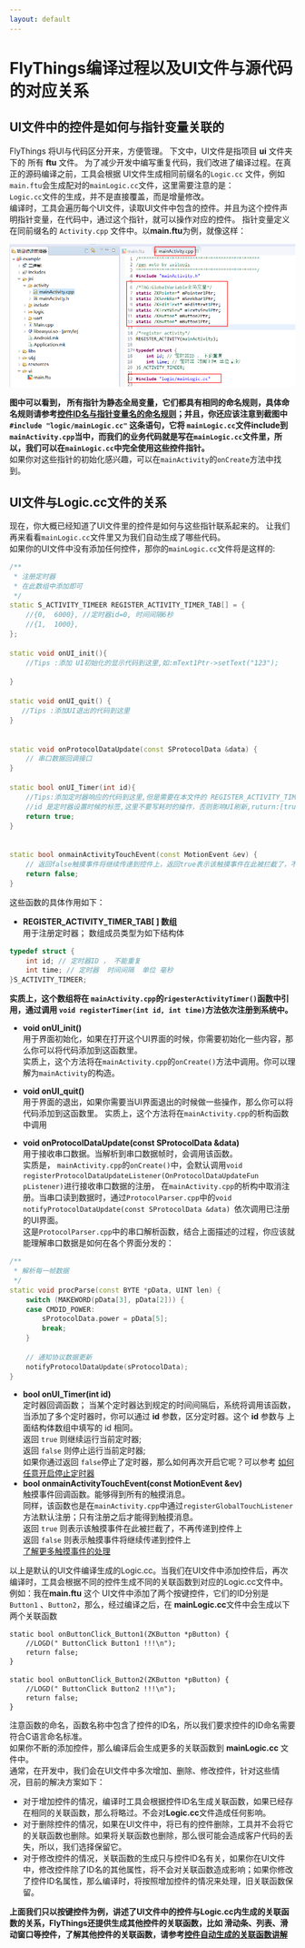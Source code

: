 ```yaml
---
layout: default
---
```


# <span id = "ftu_and_source_relationships">FlyThings编译过程以及UI文件与源代码的对应关系</span>
## UI文件中的控件是如何与指针变量关联的
FlyThings 将UI与代码区分开来，方便管理。 
下文中，UI文件是指项目 **ui** 文件夹下的 所有 **ftu** 文件。
为了减少开发中编写重复代码，我们改进了编译过程。在真正的源码编译之前，工具会根据 UI文件生成相同前缀名的`Logic.cc` 文件，例如`main.ftu`会生成配对的`mainLogic.cc`文件，这里需要注意的是：  
`Logic.cc`文件的生成，并不是直接覆盖，而是增量修改。  
编译时，工具会遍历每个UI文件，读取UI文件中包含的控件。并且为这个控件声明指针变量，在代码中，通过这个指针，就可以操作对应的控件。 指针变量定义在同前缀名的 `Activity.cpp` 文件中。以**main.ftu**为例，就像这样：  

![](assets/global_control_pointer.png)  

**图中可以看到， 所有指针为静态全局变量，它们都具有相同的命名规则，具体命名规则请参考[控件ID名与指针变量名的命名规则](named_rule)；并且，你还应该注意到截图中 `#include "logic/mainLogic.cc"` 这条语句，它将 `mainLogic.cc`文件include到`mainActivity.cpp`当中，而我们的业务代码就是写在`mainLogic.cc`文件里，所以，我们可以在`mainLogic.cc`中完全使用这些控件指针。**  
如果你对这些指针的初始化感兴趣，可以在`mainActivity`的`onCreate`方法中找到。

## UI文件与Logic.cc文件的关系
现在，你大概已经知道了UI文件里的控件是如何与这些指针联系起来的。  让我们再来看看`mainLogic.cc`文件里又为我们自动生成了哪些代码。  
如果你的UI文件中没有添加任何控件，那你的`mainLogic.cc`文件将是这样的:   
```c++
/**
 * 注册定时器
 * 在此数组中添加即可
 */
static S_ACTIVITY_TIMEER REGISTER_ACTIVITY_TIMER_TAB[] = {
	//{0,  6000}, //定时器id=0, 时间间隔6秒
	//{1,  1000},
};

static void onUI_init(){
    //Tips :添加 UI初始化的显示代码到这里,如:mText1Ptr->setText("123");

}

static void onUI_quit() {
   //Tips :添加UI退出的代码到这里
}


static void onProtocolDataUpdate(const SProtocolData &data) {
    // 串口数据回调接口
}

static bool onUI_Timer(int id){
    //Tips:添加定时器响应的代码到这里,但是需要在本文件的 REGISTER_ACTIVITY_TIMER_TAB 数组中 注册
    //id 是定时器设置时候的标签,这里不要写耗时的操作，否则影响UI刷新,ruturn:[true] 继续运行定时器;[false] 停止运行当前定时器
    return true;
}


static bool onmainActivityTouchEvent(const MotionEvent &ev) {
    // 返回false触摸事件将继续传递到控件上，返回true表示该触摸事件在此被拦截了，不再传递到控件上
    return false;
}
```
这些函数的具体作用如下：  
* **REGISTER_ACTIVITY_TIMER_TAB[ ] 数组**  
 用于注册定时器； 数组成员类型为如下结构体  
```c++
typedef struct {
	int id; // 定时器ID ， 不能重复
	int time; // 定时器  时间间隔  单位 毫秒
}S_ACTIVITY_TIMEER;
```
**实质上，这个数组将在 `mainActivity.cpp`的`rigesterActivityTimer()`函数中引用，通过调用 `void registerTimer(int id, int time)`方法依次注册到系统中。**

* **void onUI_init()**  
 用于界面初始化，如果在打开这个UI界面的时候，你需要初始化一些内容，那么你可以将代码添加到这函数里。  
 实质上，这个方法将在`mainActivity.cpp`的`onCreate()`方法中调用。你可以理解为`mainActivity`的构造。

* **void onUI_quit()**  
 用于界面的退出，如果你需要当UI界面退出的时候做一些操作，那么你可以将代码添加到这函数里。
实质上，这个方法将在`mainActivity.cpp`的析构函数中调用

* **void onProtocolDataUpdate(const SProtocolData &data)**  
 用于接收串口数据。当解析到串口数据帧时，会调用该函数。  
 实质是， `mainActivity.cpp`的`onCreate()`中，会默认调用`void registerProtocolDataUpdateListener(OnProtocolDataUpdateFun pListener)`进行接收串口数据的注册， 在`mainActivity.cpp`的析构中取消注册。当串口读到数据时，通过`ProtocolParser.cpp`中的`void notifyProtocolDataUpdate(const SProtocolData &data) `依次调用已注册的UI界面。  
这是`ProtocolParser.cpp`中的串口解析函数，结合上面描述的过程，你应该就能理解串口数据是如何在各个界面分发的：

```c++
/**
 * 解析每一帧数据
 */
static void procParse(const BYTE *pData, UINT len) {
	switch (MAKEWORD(pData[3], pData[2])) {
	case CMDID_POWER:
		sProtocolData.power = pData[5];
		break;
	}

	// 通知协议数据更新
	notifyProtocolDataUpdate(sProtocolData);
}
```

* **bool onUI_Timer(int id)**  
 定时器回调函数； 当某个定时器达到规定的时间间隔后，系统将调用该函数，当添加了多个定时器时，你可以通过 **id** 参数，区分定时器。这个 **id** 参数与 上面结构体数组中填写的 id 相同。  
返回 `true` 则继续运行当前定时器;  
返回 `false` 则停止运行当前定时器;  
如果你通过返回 `false`停止了定时器，那么如何再次开启它呢？可以参考 [如何任意开启停止定时器](how_to_register_timer)
* **bool onmainActivityTouchEvent(const MotionEvent &ev)**  
 触摸事件回调函数。能够得到所有的触摸消息。  
 同样，该函数也是在`mainActivity.cpp`中通过`registerGlobalTouchListener`方法默认注册；只有注册之后才能得到触摸消息。  
 返回 `true` 则表示该触摸事件在此被拦截了，不再传递到控件上  
 返回 `false` 则表示触摸事件将继续传递到控件上  
 [了解更多触摸事件的处理](motion_event)
 
 
以上是默认的UI文件编译生成的Logic.cc。当我们在UI文件中添加控件后，再次编译时，工具会根据不同的控件生成不同的关联函数到对应的Logic.cc文件中。  
例如：我在**main.ftu** 这个 UI文件中添加了两个按键控件，它们的ID分别是 `Button1` 、`Button2`，那么，经过编译之后，在 **mainLogic.cc**文件中会生成以下两个关联函数  
```
static bool onButtonClick_Button1(ZKButton *pButton) {
    //LOGD(" ButtonClick Button1 !!!\n");
    return false;
}

static bool onButtonClick_Button2(ZKButton *pButton) {
    //LOGD(" ButtonClick Button2 !!!\n");
    return false;
}
```
注意函数的命名，函数名称中包含了控件的ID名，所以我们要求控件的ID命名需要符合C语言命名标准。  
如果你不断的添加控件，那么编译后会生成更多的关联函数到 **mainLogic.cc** 文件中。  
通常，在开发中，我们会在UI文件中多次增加、删除、修改控件，针对这些情况，目前的解决方案如下：  
 * 对于增加控件的情况，编译时工具会根据控件ID名生成关联函数，如果已经存在相同的关联函数，那么将略过。不会对**Logic.cc**文件造成任何影响。  
 * 对于删除控件的情况，如果在UI文件中，将已有的控件删除，工具并不会将它的关联函数也删除。如果将关联函数也删除，那么很可能会造成客户代码的丢失，所以，我们选择保留它。
 * 对于修改控件的情况，关联函数的生成只与控件ID名有关，如果你在UI文件中，修改控件除了ID名的其他属性，将不会对关联函数造成影响；如果你修改了控件ID名属性，那么编译时，将按照增加控件的情况来处理，旧关联函数保留。


**上面我们只以按键控件为例，讲述了UI文件中的控件与Logic.cc内生成的关联函数的关系，FlyThings还提供生成其他控件的关联函数，比如 滑动条、列表、滑动窗口等控件，了解其他控件的关联函数，请参考[控件自动生成的关联函数讲解](relation_function#relation_function)**